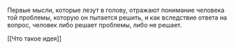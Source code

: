 Первые мысли, которые лезут в голову, отражают понимание человека той проблемы, которую он пытается решить, и как вследствие ответа на вопрос, человек либо решает проблемы, либо не решает.

[[Что такое идея]]
